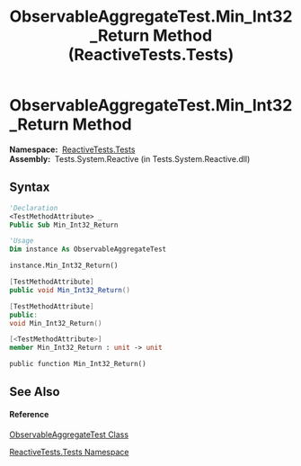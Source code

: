﻿---
title: ObservableAggregateTest.Min_Int32_Return Method  (ReactiveTests.Tests)
TOCTitle: Min_Int32_Return Method
ms:assetid: M:ReactiveTests.Tests.ObservableAggregateTest.Min_Int32_Return
ms:mtpsurl: https://msdn.microsoft.com/en-us/library/reactivetests.tests.observableaggregatetest.min_int32_return(v=VS.103)
ms:contentKeyID: 36620982
ms.date: 06/28/2011
mtps_version: v=VS.103
f1_keywords:
- ReactiveTests.Tests.ObservableAggregateTest.Min_Int32_Return
dev_langs:
- CSharp
- JScript
- VB
- FSharp
- c++
---

# ObservableAggregateTest.Min\_Int32\_Return Method

**Namespace:**  [ReactiveTests.Tests](hh289046\(v=vs.103\).md)  
**Assembly:**  Tests.System.Reactive (in Tests.System.Reactive.dll)

## Syntax

``` vb
'Declaration
<TestMethodAttribute> _
Public Sub Min_Int32_Return
```

``` vb
'Usage
Dim instance As ObservableAggregateTest

instance.Min_Int32_Return()
```

``` csharp
[TestMethodAttribute]
public void Min_Int32_Return()
```

``` c++
[TestMethodAttribute]
public:
void Min_Int32_Return()
```

``` fsharp
[<TestMethodAttribute>]
member Min_Int32_Return : unit -> unit 
```

``` jscript
public function Min_Int32_Return()
```

## See Also

#### Reference

[ObservableAggregateTest Class](hh314823\(v=vs.103\).md)

[ReactiveTests.Tests Namespace](hh289046\(v=vs.103\).md)

